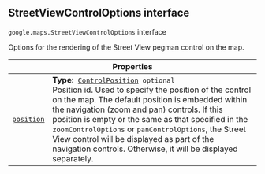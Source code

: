 
<devsite-heading text=" StreetViewControlOptions interface" for="StreetViewControlOptions" level="h2" link="" toc="" back-to-top=""><h2 id="StreetViewControlOptions" is-upgraded="">StreetViewControlOptions interface </h2></devsite-heading>
<p>
<code translate="no" dir="ltr"><span itemprop="path">google.maps</span>.<span itemprop="name">StreetViewControlOptions</span></code>
interface
</p>
<p>Options for the rendering of the Street View pegman control on the map.</p>
<div class="devsite-table-wrapper"><table class="properties responsive" summary="interface StreetViewControlOptions - Properties">
<thead>
<tr><th colspan="2">Properties</th>
</tr></thead>
<tbody>
<tr id="StreetViewControlOptions.position">
<td itemprop="property"><code translate="no" dir="ltr"><a class="secret-link" href="#StreetViewControlOptions.position"><span>position</span></a></code></td>
<td><div><strong>Type:</strong>&nbsp; <code translate="no" dir="ltr"><a href="ControlPosition.md">ControlPosition</a> <span class="optional-type-annotation">optional</span></code></div>
<div class="desc">Position id. Used to specify the position of the control on the map. The default position is embedded within the navigation (zoom and pan) controls. If this position is empty or the same as that specified in the <code translate="no" dir="ltr">zoomControlOptions</code> or <code translate="no" dir="ltr">panControlOptions</code>, the Street View control will be displayed as part of the navigation controls. Otherwise, it will be displayed separately.</div></td>
</tr>
</tbody>
</table></div>
<script src="replace_links.js"></script>

